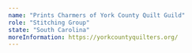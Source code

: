 ```yaml
---
name: "Prints Charmers of York County Quilt Guild"
role: "Stitching Group"
state: "South Carolina"
moreInformation: https://yorkcountyquilters.org/
---
```


